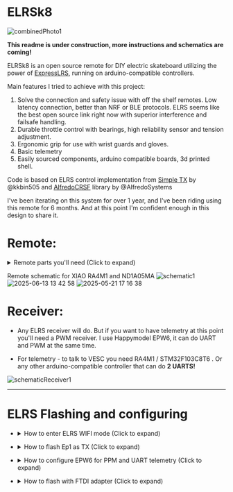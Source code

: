 # ELRSk8
![combinedPhoto1](https://github.com/user-attachments/assets/0495cbe9-f083-4f36-914d-0858318545ef)

**This readme is under construction, more instructions and schematics are coming!**


ELRSk8 is an open source remote for DIY electric skateboard utilizing the power of [ExpressLRS](https://github.com/ExpressLRS), running on arduino-compatible controllers.

Main features I tried to achieve with this project:

1. Solve the connection and safety issue with off the shelf remotes. Low latency connection, better than NRF or BLE protocols. ELRS seems like the best open source link right now with superior interference and failsafe handling.
2. Durable throttle control with bearings, high reliability sensor and tension adjustment.
3. Ergonomic grip for use with wrist guards and gloves.
4. Basic telemetry
5. Easily sourced components, arduino compatible boards, 3d printed shell.

Code is based on ELRS control implementation from [Simple TX](https://github.com/kkbin505/Arduino-Transmitter-for-ELRS) by @kkbin505 and [AlfredoCRSF](https://github.com/AlfredoSystems/AlfredoCRSF) library by @AlfredoSystems

I've been iterating on this system for over 1 year, and I've been riding using this remote for 6 months. And at this point I'm confident enough in this design to share it.



# Remote:
<details> <summary>Remote parts you'll need (Click to expand)</summary>
  
- ExpressLRS (ELRS) - Currently it is the most reliable opensource link protocol with great interference and failsafe handling. ELRS receivers can be configured as transmitters, and there's a huge selection of different models. You can use any esp8285 based receiver for TX, I recommend "Happymodel ep1 TCXO" as TX and "Happymodel EPW6 TCXO" as RX.
  
![image](https://github.com/user-attachments/assets/2f6a06a7-f4cf-431d-832c-0b5cdd202b7a)


- controller: RA4M1 it's compact and setup is straightforward. Alternatively you can use STM32F103C8T6 Blue pill (but you need to flash bootloader and remove pins to make it fit). [Xiao RA4M1](https://wiki.seeedstudio.com/getting_started_xiao_ra4m1/) OR [Waveshare RA4M1](https://www.waveshare.com/wiki/RA4M1-Zero)
![image](https://github.com/user-attachments/assets/667876ab-f7f0-4501-8a39-f9daa6081046)


- Sensor: SS49E or A1324 linear hall sensor.
  
![image](https://github.com/user-attachments/assets/a841c091-d416-4ca6-862f-5d14742ad6da)
 
- Neodimium magnets 5x3

- Bearings: MR128 ZZ (or MR128 RS)  8 * 12 * 3.5mm
  
![image](https://github.com/user-attachments/assets/28e9f44e-3933-425b-847e-37416a9172b8)

- Spring from Bic lighter.

- Battery: 802540 or 902540 900mah li-ion spicy pillow (lasts >6 hours, haven't tested beyond that)

![image](https://github.com/user-attachments/assets/aee778e6-1d69-49d4-b16d-e391b49c1871)


- Usb C port: generic pcb soldered 4 pin port.
  
![image](https://github.com/user-attachments/assets/b5586c1c-5f05-47c0-8872-ac2bea37eca7)


- 6x6x7 button for telemetry menu
  
![image](https://github.com/user-attachments/assets/dbcb2181-2e78-4173-9e72-a6c209cf87b7)

- Power switch: KCD1-110
  
![image](https://github.com/user-attachments/assets/1b7bd9e6-8d7a-4733-ac7c-d268f51610c8)

- OLED 0.49" i2c 64x32
  
![image](https://github.com/user-attachments/assets/534a824a-699a-426f-b127-3648d601702b)

- Power supply:

    - 5v UPS module ND1A05MA - combines 0.5A charging and discharging, but seems like it's not very widely available
      
    ![image](https://github.com/user-attachments/assets/c2eb5e0e-282f-4f1b-a126-8b18745eaaba)

     - alternatively you can use 2 separate modules for charging and discharging. Look for 500ma small capacity charging module + 5v boost module
       
     ![image](https://github.com/user-attachments/assets/cc81d290-faf7-4987-a5f2-a1a0bfb038fa)

- 56k resistors x 2. For battery voltage measurement.

- Shell printed with PETG (or any other low friction material). Grips printed with TPU95a.
 
- Hardware 
  - set of m2 screws 6-12mm
    
  - m5x4 or m5x5 set screw (same as in HTD5m pulley)
    
    ![image](https://github.com/user-attachments/assets/36841690-e4ca-4169-bd70-ea382588c499)

- Optional WS2812 LEDs
</details>

Remote schematic for XIAO RA4M1 and ND1A05MA
![schematic1](https://github.com/user-attachments/assets/f2669dd6-1ed2-4d2f-ae5b-18d55915165f)
![2025-06-13 13 42 58](https://github.com/user-attachments/assets/3f3e439e-055b-4374-a821-cc2aff2158a5)
![2025-05-21 17 16 38](https://github.com/user-attachments/assets/f1d53784-b000-4700-a6d3-c126b6069abe)



# Receiver:
- Any ELRS receiver will do. But if you want to have telemetry at this point you'll need a PWM receiver. I use Happymodel EPW6, it can do UART and PWM at the same time.

- For telemetry - to talk to VESC you need RA4M1 / STM32F103C8T6 . Or any other arduino-compatible controller that can do **2 UARTS!**

![schematicReceiver1](https://github.com/user-attachments/assets/391bb1f6-6eb4-4b51-ba57-ddfe61a59739)


---
# ELRS Flashing and configuring
- <details> <summary>How to enter ELRS WIFI mode (Click to expand)</summary>
  
  * For me ELRS WIFI doesn't work on my laptop, but it works on my phone.
  
  * By default ELRS receiver/transmitter will go into WIFI mode 60 seconds after power up, if there's no connection.
  
  * For fresh receiver you can power it with GND and +5v and wait 60 seconds.
  
  * If connection was established between remote and the board receiver, it will not go into WIFI mode until power cycle. So to connect WIFI to your board - keep remote turned off, power the board on, wait 60 seconds.
  
  
  * For soldered remote, the TX module will not go into WIFI mode while it's receiving packets from arduino controller. To go into WIFI mode you need to flash empty sketch (like a blinker sketch) onto the remote, then wait 60 seconds.
  
  * Choose WIFI named ExpressLRS RX (or TX). Press "Use network as is":
    
     ![image](https://github.com/user-attachments/assets/61f28bab-d0c6-477a-9c94-dc80ef6c00dd)
  
  
  * After this you can go into a browser and type address 10.0.0.1
  Here you can set your Bind Phrase, tweak pin settings, and upload the firmware (that you download from [web flasher](https://expresslrs.github.io/web-flasher/))

    ![image](https://github.com/user-attachments/assets/0e6a01b5-8cc2-4e8a-9587-3afe17918779) ![image](https://github.com/user-attachments/assets/b1224616-2e5d-4d0c-9835-f61d55d47192)
</details>


- <details> <summary>How to flash Ep1 as TX (Click to expand)</summary>
  
  * Go to https://expresslrs.github.io/web-flasher/
  
  * Choose Receiver:
  
    ![image](https://github.com/user-attachments/assets/65ffad33-0fa8-479d-b1d7-3a2ba975e44e)

  * Choose latest ELRS and these receiver settings:
  
    ![image](https://github.com/user-attachments/assets/274a7e57-05c3-4544-aa0c-65c2035afa71)

  * Set your bind phrase, go to Advanced Settings and check "Flash RX as TX"
  
    ![image](https://github.com/user-attachments/assets/f9781d08-f73f-4233-a813-7e142f5eb5c4)

  * Download firmware and flash using WIFI method OR serial FTDI adapter
  
</details>


- <details> <summary>How to configure EPW6 for PPM and UART telemetry (Click to expand)</summary>
  
  * Go into receiver WIFI mode
    
  * CH1 is throttle PWM, I've increased mine to 100HZ, test this for your particular VESC. Make sure to setup **failsafe pos to 1500**.
    
  * CH2 and CH3 should be Serial TX and RX.
  
    ![image](https://github.com/user-attachments/assets/0f130994-d8fe-4521-87ea-21b3da6e2d6c)

</details>

- <details> <summary>How to flash with FTDI adapter (Click to expand)</summary>
  
  * The "I wasn't asking" method that I prefer over WIFI flashing.
  
  * Bridge the boot pin or press the boot button before powering up before flashing.
  
    ![FTDIFlashing1](https://github.com/user-attachments/assets/e84fd2e5-6c49-4356-8602-25ea1d0dfa93)

  
  * Use flashing method "Serial UART"
  
    ![image](https://github.com/user-attachments/assets/39008df4-8217-4b54-8c27-283a78eb0d7c)

  
  * Select your FTDI serial in popup

    ![image](https://github.com/user-attachments/assets/48ea31e2-5f47-4bd7-9a66-969f36361ed4)

</details>
